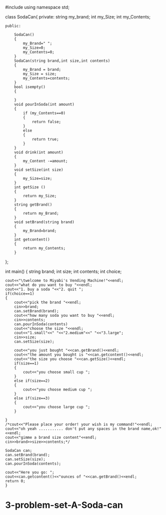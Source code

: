 #include <iostream>
using namespace std;


class SodaCan{
	private:
		string my_brand;
		int my_Size;
		int my_Contents;
	
	public:
		
		SodaCan()
		{
			my_Brand=" ";
			my_Size=0;
			my_Contents=0;
		}
		SodaCan(string brand,int size,int contents)
		{
			my_Brand = brand;
			my_Size = size;
			my_Contents=contents;
		}
		bool isempty()
		{
			
		}
		void pourInSoda(int amount)
		{
			if (my_Contents==0)
			{
				return false;
			}
			else
			{
				return true;
			}
		}
		void drink(int amount)
		{
			my_Content -=amount;
		}
		void setSize(int size)
		{
			my_Size=size;
		}
		int getSize ()
		{
			return my_Size;
		}
		string getBrand()
		{
			return my_Brand;
		}
		void setBrand(string brand)
		{
			my_Brand=brand;
		}
		int getcontent()
		{
			return my_Contents;
		}
		
		
	
};

int main()
{
	string brand;
	int size;
	int contents;
	int choice;
	
	cout<<"\twelcome to Miyabi's Vending Machine!"<<endl;
	cout<<"what do you want to buy "<<endl;
	cout<<"1. buy a soda "<<"2. quit ";
	if(choice==1)
	{
		cout<<"pick the brand "<<endl;
		cin>>brand;
		can.setBrand(brand);
		cout<<"how many soda you want to buy "<<endl;
		cin>>contents;
		can.pourInSoda(contents)
		cout<<"choose the size "<<endl;
		cout<<"1.small"<<" "<<"2.medium"<<" "<<"3.large";
		cin>>size;
		can.setSize(size);
		
		cout<<"you just bought "<<can.getBrand()<<endl;
		cout<<"the amount you bought is "<<can.getcontent()<<endl;
		cout<<"the size you choose "<<can.getSize()<<endl;
		if(size==1)
		{
			cout<<"you choose small cup ";
		}
		else if(size==2)
		{
			cout<<"you choose medium cup ";
		}
		else if(size==3)
		{
			cout<<"you choose large cup ";
		}
		
	}
	/*cout<<"Please place your order! your wish is my command!"<<endl;
	cout<<"oh yeah ........... don't put any spaces in the brand name,ok!"<<endl;
	cout<<"gimme a brand size content"<<endl;
	cin>>brand>>size>>contents;*/
	
	SodaCan can;
	can.setBrand(brand);
	can.setSize(size);
	can.pourInSoda(contents);
	
	cout<<"Here you go: ";
	cout<<can.getcontent()<<"ounces of "<<can.getBrand()<<endl;
	return 0;
	}

# 3-problem-set-A-Soda-can

